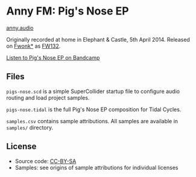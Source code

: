 # Anny FM: Pig's Nose EP

[anny.audio](https://www.anny.audio)

Originally recorded at home in Elephant & Castle, 5th April 2014. Released on [Fwonk*](http://fwonk.co.uk) as [FW132](http://fwonk.co.uk/132/).

[Listen to Pig's Nose EP on Bandcamp](http://anny.audio/album/pigs-nose-ep)

## Files

`pigs-nose.scd` is a simple SuperCollider startup file to configure audio routing and load project samples.

`pigs-nose.tidal` is the full Pig's Nose EP composition for Tidal Cycles.

`samples.csv` contains sample attributions. All samples are available in `samples/` directory.

## License

- Source code: [CC-BY-SA](https://creativecommons.org/licenses/by-sa/4.0/)
- Samples: see origins of sample attributions for individual licenses
